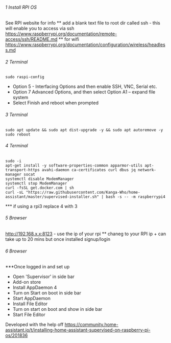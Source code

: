 ###### 1	Install RPI OS
See RPI website for info
** add a blank text file to root dir called ssh - this will enable you to access via ssh https://www.raspberrypi.org/documentation/remote-access/ssh/README.md
** for wifi https://www.raspberrypi.org/documentation/configuration/wireless/headless.md
###### 2 Terminal	
`sudo raspi-config`
- Option 5 - Interfacing Options and then enable SSH, VNC, Serial etc.
- Option 7 Advanced Options, and then select Option A1 – expand file system
- Select Finish and reboot when prompted
###### 3 Terminal

```
sudo apt update && sudo apt dist-upgrade -y && sudo apt autoremove -y
sudo reboot
```

###### 4 Terminal

```	
sudo -i
apt-get install -y software-properties-common apparmor-utils apt-transport-https avahi-daemon ca-certificates curl dbus jq network-manager socat
systemctl disable ModemManager
systemctl stop ModemManager
curl -fsSL get.docker.com | sh
curl -sL "https://raw.githubusercontent.com/Kanga-Who/home-assistant/master/supervised-installer.sh" | bash -s -- -m raspberrypi4
```

*** if using a rpi3 replace 4 with 3
###### 5 Browser	
http://192.168.x.x:8123   - use the ip of your rpi
** chaneg to your RPI ip + can take up to 20 mins but once installed signup/login
###### 6 Browser	
***Once logged in and set up
- Open 'Supervisor' in side bar
- Add-on store
- Install AppDaemon 4
- Turn on Start on boot in side bar
- Start AppDaemon
- Install File Editor
- Turn on start on boot and show in side bar
- Start File Editor
	
Developed with the help off	
https://community.home-assistant.io/t/installing-home-assistant-supervised-on-raspberry-pi-os/201836	